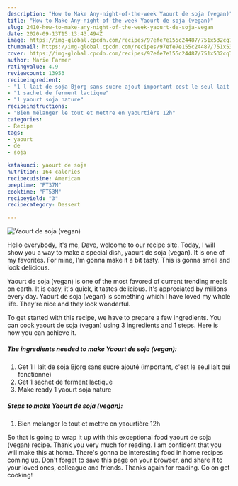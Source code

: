 ```yaml
---
description: "How to Make Any-night-of-the-week Yaourt de soja (vegan)"
title: "How to Make Any-night-of-the-week Yaourt de soja (vegan)"
slug: 2410-how-to-make-any-night-of-the-week-yaourt-de-soja-vegan
date: 2020-09-13T15:13:43.494Z
image: https://img-global.cpcdn.com/recipes/97efe7e155c24487/751x532cq70/yaourt-de-soja-vegan-photo-principale-de-la-recette.jpg
thumbnail: https://img-global.cpcdn.com/recipes/97efe7e155c24487/751x532cq70/yaourt-de-soja-vegan-photo-principale-de-la-recette.jpg
cover: https://img-global.cpcdn.com/recipes/97efe7e155c24487/751x532cq70/yaourt-de-soja-vegan-photo-principale-de-la-recette.jpg
author: Marie Farmer
ratingvalue: 4.9
reviewcount: 13953
recipeingredient:
- "1 l lait de soja Bjorg sans sucre ajout important cest le seul lait qui fonctionne"
- "1 sachet de ferment lactique"
- "1 yaourt soja nature"
recipeinstructions:
- "Bien mélanger le tout et mettre en yaourtière 12h"
categories:
- Recipe
tags:
- yaourt
- de
- soja

katakunci: yaourt de soja 
nutrition: 164 calories
recipecuisine: American
preptime: "PT37M"
cooktime: "PT53M"
recipeyield: "3"
recipecategory: Dessert

---
```



![Yaourt de soja (vegan)](https://img-global.cpcdn.com/recipes/97efe7e155c24487/751x532cq70/yaourt-de-soja-vegan-photo-principale-de-la-recette.jpg)

Hello everybody, it's me, Dave, welcome to our recipe site. Today, I will show you a way to make a special dish, yaourt de soja (vegan). It is one of my favorites. For mine, I'm gonna make it a bit tasty. This is gonna smell and look delicious.

Yaourt de soja (vegan) is one of the most favored of current trending meals on earth. It is easy, it's quick, it tastes delicious. It's appreciated by millions every day. Yaourt de soja (vegan) is something which I have loved my whole life. They're nice and they look wonderful.




To get started with this recipe, we have to prepare a few ingredients. You can cook yaourt de soja (vegan) using 3 ingredients and 1 steps. Here is how you can achieve it.

<!--inarticleads1-->

##### The ingredients needed to make Yaourt de soja (vegan):

1. Get 1 l lait de soja Bjorg sans sucre ajouté (important, c&#39;est le seul lait qui fonctionne)
1. Get 1 sachet de ferment lactique
1. Make ready 1 yaourt soja nature




<!--inarticleads2-->

##### Steps to make Yaourt de soja (vegan):

1. Bien mélanger le tout et mettre en yaourtière 12h




So that is going to wrap it up with this exceptional food yaourt de soja (vegan) recipe. Thank you very much for reading. I am confident that you will make this at home. There's gonna be interesting food in home recipes coming up. Don't forget to save this page on your browser, and share it to your loved ones, colleague and friends. Thanks again for reading. Go on get cooking!
